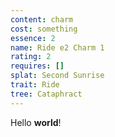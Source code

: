 ```yaml
---
content: charm
cost: something
essence: 2
name: Ride e2 Charm 1
rating: 2
requires: []
splat: Second Sunrise
trait: Ride
tree: Cataphract
---
```


Hello **world**!
